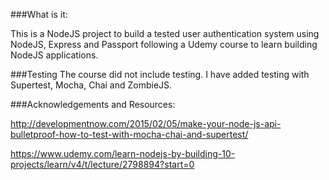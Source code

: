###What is it:

  This is a NodeJS project to build a tested user authentication system using NodeJS, Express and Passport following a Udemy course to learn building NodeJS applications.

###Testing
  The course did not include testing.
  I have added testing with Supertest, Mocha, Chai and ZombieJS.


###Acknowledgements and Resources:

  http://developmentnow.com/2015/02/05/make-your-node-js-api-bulletproof-how-to-test-with-mocha-chai-and-supertest/

  https://www.udemy.com/learn-nodejs-by-building-10-projects/learn/v4/t/lecture/2798894?start=0
